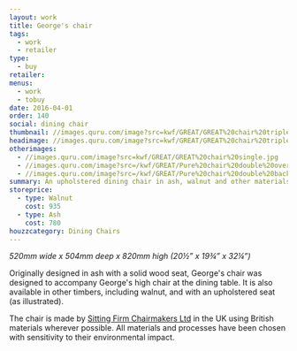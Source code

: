 ```yaml
---
layout: work
title: George's chair
tags:
  - work
  - retailer
type:
  - buy
retailer:
menus:
  - work
  - tobuy
date: 2016-04-01
order: 140
social: dining chair
thumbnail: //images.quru.com/image?src=kwf/GREAT/GREAT%20chair%20triple.jpg&width=175&height=175&fill=auto
headimage: //images.quru.com/image?src=kwf/GREAT/GREAT%20chair%20triple.jpg&fill=auto
otherimages:
  - //images.quru.com/image?src=kwf/GREAT/GREAT%20chair%20single.jpg
  - //images.quru.com/image?src=/kwf/GREAT/Pure%20chair%20double%20overlap.jpg
  - //images.quru.com/image?src=/kwf/GREAT/Pure%20chair%20double%20back%20to%20back.jpg
summary: An upholstered dining chair in ash, walnut and other materials, designed to accompany George's high chair.
storeprice:
  - type: Walnut
    cost: 935
  - type: Ash
    cost: 780
houzzcategory: Dining Chairs
---
```


_520mm wide x 504mm deep x 820mm high (20&frac12;&rdquo; x  19&frac34;&rdquo; x 32&frac14;&rdquo;)_  

Originally designed in ash with a solid wood seat, George's chair was designed to accompany George's high chair at the dining table. It is also available in other timbers, including walnut, and with an upholstered seat (as illustrated).

The chair is made by [Sitting Firm Chairmakers Ltd][132b6906] in the UK using British materials wherever possible. All materials and processes have been chosen with sensitivity to their environmental impact.

  [132b6906]: /retailers/sittingfirm.html "Sitting Firm"

